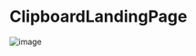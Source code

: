 # ClipboardLandingPage
![image](https://github.com/HaidukAA/ClipboardLandingPage/assets/108396767/053ee376-04b8-438d-9d5d-305b939507dc)
